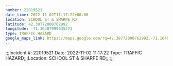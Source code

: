 ```yaml
---
number: 22019521
date_time: 2022-11-02T11:17:22+00:00
location: SCHOOL ST & SHARPE RD
latitude: 42.38772000762992
longitude: -71.16487999035273
type: TRAFFIC HAZARD
google_maps_link: https://maps.google.com/?q=42.38772000762992,-71.16487999035273
---
```


;;;Incident #: 22019521  Date: 2022-11-02 11:17:22   Type: TRAFFIC HAZARD;;;Location: SCHOOL ST & SHARPE RD;;;;;;
